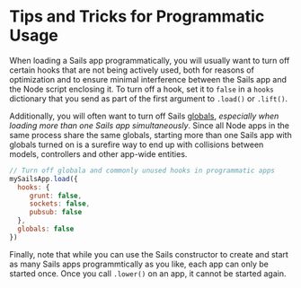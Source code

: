 # Tips and Tricks for Programmatic Usage

When loading a Sails app programmatically, you will usually want to turn off certain hooks that are not being actively used, both for reasons of optimization and to ensure minimal interference between the Sails app and the Node script enclosing it.  To turn off a hook, set it to `false` in a `hooks` dictionary that you send as part of the first argument to `.load()` or `.lift()`.

Additionally, you will often want to turn off Sails [globals](http://sailsjs.org/documentation/concepts/globals), _especially when loading more than one Sails app simultaneously_.  Since all Node apps in the same process share the same globals, starting more than one Sails app with globals turned on is a surefire way to end up with collisions between models, controllers and other app-wide entities.


```javascript
// Turn off globala and commonly unused hooks in programmatic apps
mySailsApp.load({
  hooks: {
     grunt: false,
     sockets: false,
     pubsub: false
  },
  globals: false
})
```

Finally, note that while you can use the Sails constructor to create and start as many Sails apps programmtically as you like, each app can only be started once.  Once you call `.lower()` on an app, it cannot be started again.

<docmeta name="displayName" value="Tips and tricks">

